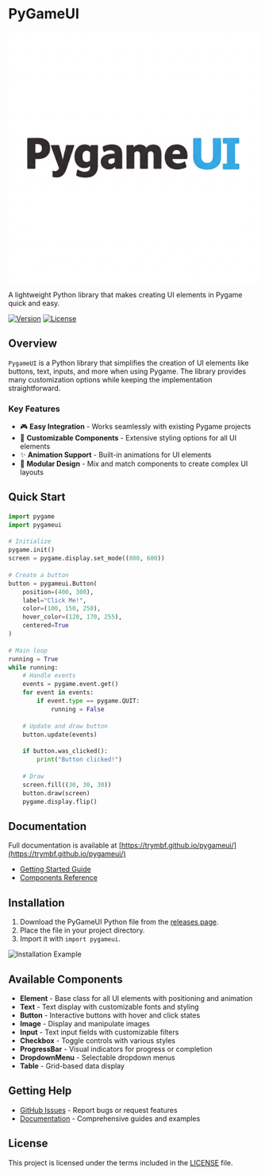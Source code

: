 # PyGameUI

![PygameUI Logo](/docs/assets/imgs/logo.png)

A lightweight Python library that makes creating UI elements in Pygame quick and easy.

[![Version](https://img.shields.io/badge/version-2.2.1-blue.svg)](https://github.com/trymbf/pygameui/releases)
[![License](https://img.shields.io/github/license/trymbf/pygameui.svg)](LICENSE)

## Overview

`PygameUI` is a Python library that simplifies the creation of UI elements like buttons, text, inputs, and more when using Pygame. The library provides many customization options while keeping the implementation straightforward.

### Key Features

- 🎮 **Easy Integration** - Works seamlessly with existing Pygame projects
- 🎨 **Customizable Components** - Extensive styling options for all UI elements
- ✨ **Animation Support** - Built-in animations for UI elements
- 🧩 **Modular Design** - Mix and match components to create complex UI layouts

## Quick Start

```python
import pygame
import pygameui

# Initialize
pygame.init()
screen = pygame.display.set_mode((800, 600))

# Create a button
button = pygameui.Button(
    position=(400, 300),
    label="Click Me!",
    color=(100, 150, 250),
    hover_color=(120, 170, 255),
    centered=True
)

# Main loop
running = True
while running:
    # Handle events
    events = pygame.event.get()
    for event in events:
        if event.type == pygame.QUIT:
            running = False
            
    # Update and draw button
    button.update(events)
    
    if button.was_clicked():
        print("Button clicked!")
        
    # Draw
    screen.fill((30, 30, 30))
    button.draw(screen)
    pygame.display.flip()
```

## Documentation

Full documentation is available at [https://trymbf.github.io/pygameui/](https://trymbf.github.io/pygameui/)

- [Getting Started Guide](https://trymbf.github.io/pygameui/getting-started)
- [Components Reference](https://trymbf.github.io/pygameui/components/element)

## Installation

1. Download the PyGameUI Python file from the [releases page](https://github.com/trymbf/pygameui/releases).
2. Place the file in your project directory.
3. Import it with `import pygameui`.

![Installation Example](https://trymbf.github.io/pygameui/assets/gifs/add_pygameui.gif)

## Available Components

- **Element** - Base class for all UI elements with positioning and animation
- **Text** - Text display with customizable fonts and styling
- **Button** - Interactive buttons with hover and click states
- **Image** - Display and manipulate images
- **Input** - Text input fields with customizable filters
- **Checkbox** - Toggle controls with various styles
- **ProgressBar** - Visual indicators for progress or completion
- **DropdownMenu** - Selectable dropdown menus
- **Table** - Grid-based data display

## Getting Help

- [GitHub Issues](https://github.com/trymbf/pygameui/issues) - Report bugs or request features
- [Documentation](https://trymbf.github.io/pygameui/) - Comprehensive guides and examples

## License

This project is licensed under the terms included in the [LICENSE](LICENSE) file.

